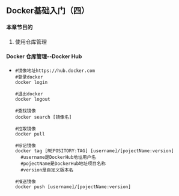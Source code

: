 ## Docker基础入门（四）

#### 本章节目的

1. 使用仓库管理

#### Docker 仓库管理--Docker Hub

- ```
  #镜像地址https://hub.docker.com
  #登录docker
  docker login
  
  #退出docker
  docker logout
  
  #查找镜像
  docker search [镜像名]
  
  #拉取镜像
  docker pull
  
  #标记镜像
  docker tag [REPOSITORY:TAG] [username]/[pojectName:version]
    #username是DockerHub地址用户名
    #pojectName是DockerHub地址项目名称
    #version是自定义版本名
  
  #推送镜像
  docker push [username]/[pojectName:version]
  ```
  
